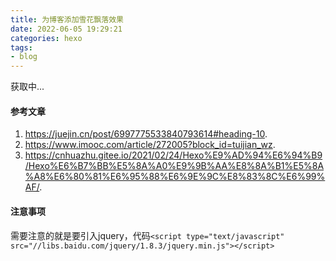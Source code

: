```yaml
---
title: 为博客添加雪花飘落效果
date: 2022-06-05 19:29:21
categories: hexo
tags:
- blog
---
```


<p id="hitokoto">获取中...</p>
<script src="https://v1.hitokoto.cn/?encode=js&select=%23hitokoto" defer></script>

<!-- more -->

#### 参考文章

1. <https://juejin.cn/post/6997775533840793614#heading-10>.
2. <https://www.imooc.com/article/272005?block_id=tuijian_wz>.
3. <https://cnhuazhu.gitee.io/2021/02/24/Hexo%E9%AD%94%E6%94%B9/Hexo%E6%B7%BB%E5%8A%A0%E9%9B%AA%E8%8A%B1%E5%8A%A8%E6%80%81%E6%95%88%E6%9E%9C%E8%83%8C%E6%99%AF/>.

#### 注意事项

需要注意的就是要引入jquery，代码`<script type="text/javascript" src="//libs.baidu.com/jquery/1.8.3/jquery.min.js"></script>`